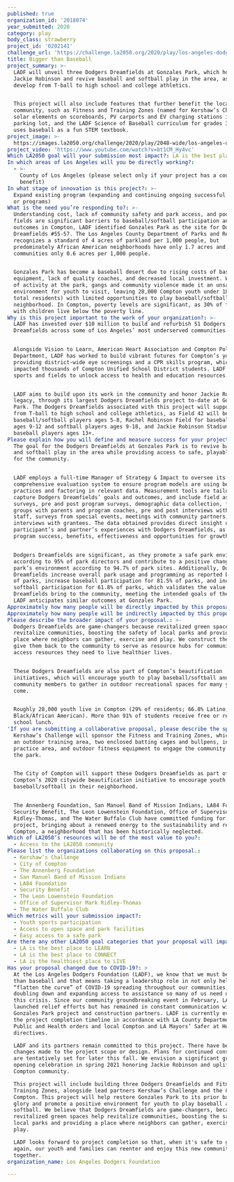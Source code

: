 ```yaml
---
published: true
organization_id: '2018074'
year_submitted: 2020
category: play
body_class: strawberry
project_id: '0202141'
challenge_url: 'https://challenge.la2050.org/2020/play/los-angeles-dodgers-foundation/'
title: Bigger than Baseball
project_summary: >-
  LADF will unveil three Dodgers Dreamfields at Gonzales Park, which honor
  Jackie Robinson and revive baseball and softball play in the area, as youth
  develop from T-ball to high school and college athletics. 


  This project will also include features that further benefit the local
  community, such as Fitness and Training Zones (named for Kershaw’s Challenge),
  solar elements on scoreboards, PV carports and EV charging stations in the
  parking lot, and the LADF Science of Baseball curriculum for grades 3-8, that
  uses baseball as a fun STEM textbook.
project_image: >-
  https://images.la2050.org/challenge/2020/play/2048-wide/los-angeles-dodgers-foundation.jpg
project_video: 'https://www.youtube.com/watch?v=bt1CM_Hy4vc'
Which LA2050 goal will your submission most impact?: LA is the best place to PLAY
In which areas of Los Angeles will you be directly working?:
  - >-
    County of Los Angeles (please select only if your project has a countywide
    benefit)
In what stage of innovation is this project?: >-
  Expand existing program (expanding and continuing ongoing successful projects
  or programs)
What is the need you’re responding to?: >-
  Understanding cost, lack of community safety and park access, and poor quality
  fields are significant barriers to baseball/softball participation and health
  outcomes in Compton, LADF identified Gonzales Park as the site for Dodgers
  Dreamfields #55-57. The Los Angeles County Department of Parks and Recreation
  recognizes a standard of 4 acres of parkland per 1,000 people, but
  predominately African American neighborhoods have only 1.7 acres and Latino
  communities only 0.6 acres per 1,000 people.


  Gonzales Park has become a baseball desert due to rising costs of baseball
  equipment, lack of quality coaches, and decreased local investment. With lack
  of activity at the park, gangs and community violence made it an unsafe
  environment for youth to visit, leaving 28,000 Compton youth under 18 (29% of
  total residents) with limited opportunities to play baseball/softball in their
  neighborhood. In Compton, poverty levels are significant, as 30% of families
  with children live below the poverty line.
Why is this project important to the work of your organization?: >-
  LADF has invested over $10 million to build and refurbish 51 Dodgers
  Dreamfields across some of Los Angeles’ most underserved communities. 


  Alongside Vision to Learn, American Heart Association and Compton Police
  Department, LADF has worked to build vibrant futures for Compton’s youth by
  providing district-wide eye screenings and a CPR skills program, which have
  impacted thousands of Compton Unified School District students. LADF uses
  sports and fields to unlock access to health and education resources.


  LADF aims to build upon its work in the community and honor Jackie Robinson’s
  legacy, through its largest Dodgers Dreamfields project to-date at Gonzales
  Park. The Dodgers Dreamfields associated with this project will support youth
  from T-ball to high school and college athletics, as Field 42 will be for
  baseball/softball players ages 5-8, Rachel Robinson Field for baseball players
  ages 9-12 and softball players ages 9-18, and Jackie Robinson Stadium for
  baseball players ages 13+. 
Please explain how you will define and measure success for your project.: >-
  The goal for the Dodgers Dreamfields at Gonzales Park is to revive baseball
  and softball play in the area while providing access to safe, playable fields
  for the community.


  LADF employs a full-time Manager of Strategy & Impact to oversee its
  comprehensive evaluation system to ensure program models are using best
  practices and factoring in relevant data. Measurement tools are tailored to
  capture Dodgers Dreamfields’ goals and outcomes, and include field assessment
  surveys, pre and post program surveys, demographic data collection, focus
  groups with parents and program coaches, pre and post interviews with park
  staff, surveys from special events, meetings with community partners, and
  interviews with grantees. The data obtained provides direct insight on
  participant’s and partner’s experiences with Dodgers Dreamfields, as well as
  program success, benefits, effectiveness and opportunities for growth.


  Dodgers Dreamfields are significant, as they promote a safe park environment
  according to 95% of park directors and contribute to a positive change in the
  park’s environment according to 94.7% of park sites. Additionally, Dodgers
  Dreamfields increase overall park usage and programming as reported by 66.7%
  of parks, increase baseball participation for 81.5% of parks, and increase
  softball participation for 61.8% of parks, which validates the value Dodgers
  Dreamfields bring to the community, meeting the intended goals of the program.
  LADF anticipates similar outcomes at Gonzales Park.
Approximately how many people will be directly impacted by this proposal?: '1000'
Approximately how many people will be indirectly impacted by this proposal?: '96000'
Please describe the broader impact of your proposal.: >-
  Dodgers Dreamfields are game-changers because revitalized green spaces help
  revitalize communities, boosting the safety of local parks and providing a
  place where neighbors can gather, exercise and play. We construct them and
  give them back to the community to serve as resource hubs for communities to
  access resources they need to live healthier lives.


  These Dodgers Dreamfields are also part of Compton’s beautification
  initiatives, which will encourage youth to play baseball/softball and empower
  community members to gather in outdoor recreational spaces for many years to
  come.


  Roughly 28,000 youth live in Compton (29% of residents; 66.8% Latino, 30.4%
  Black/African American). More than 91% of students receive free or reduced
  school lunch.
'If you are submitting a collaborative proposal, please describe the specific role of partner organizations in the project.': >-
  Kershaw’s Challenge will sponsor the Fitness and Training Zones, which include
  an outdoor training area, two enclosed batting cages and bullpens, infield
  practice area, and outdoor fitness equipment to engage the community to visit
  the park.


  The City of Compton will support these Dodgers Dreamfields as part of
  Compton’s 2020 citywide beautification initiative to encourage youth to play
  baseball/softball in their neighborhood.


  The Annenberg Foundation, San Manuel Band of Mission Indians, LA84 Foundation,
  Security Benefit, The Leon Lowenstein Foundation, Office of Supervisor Mark
  Ridley-Thomas, and The Water Buffalo Club have committed funding for this
  project, bringing about a renewed energy to the sustainability and revival of
  Compton, a neighborhood that has been historically neglected.
Which of LA2050’s resources will be of the most value to you?:
  - Access to the LA2050 community
Please list the organizations collaborating on this proposal.:
  - Kershaw’s Challenge
  - City of Compton
  - The Annenberg Foundation
  - San Manuel Band of Mission Indians
  - LA84 Foundation
  - Security Benefit
  - The Leon Lowenstein Foundation
  - Office of Supervisor Mark Ridley-Thomas
  - The Water Buffalo Club
Which metrics will your submission impact?:
  - Youth sports participation
  - Access to open space and park facilities
  - Easy access to a safe park
Are there any other LA2050 goal categories that your proposal will impact?:
  - LA is the best place to LEARN
  - LA is the best place to CONNECT
  - LA is the healthiest place to LIVE
Has your proposal changed due to COVID-19?: >
  At the Los Angeles Dodgers Foundation (LADF), we know that we must be bigger
  than baseball and that means taking a leadership role in not only helping
  “flatten the curve” of COVID-19 spreading throughout our communities, but by
  doubling down and expanding access to assistance so many of us need during
  this crisis. Since our community groundbreaking event in February, LADF
  launched relief efforts but has remained in constant communication with
  Gonzales Park project and construction partners. LADF is currently evaluating
  the project completion timeline in accordance with LA County Department of
  Public and Health orders and local Compton and LA Mayors’ Safer at Home
  directives.

  LADF and its partners remain committed to this project. There have been no
  changes made to the project scope or design. Plans for continued construction
  are tentatively set for later this fall. We envision a significant grand
  opening celebration in spring 2021 honoring Jackie Robinson and uplifting the
  Compton community.

  This project will include building three Dodgers Dreamfields and Fitness and
  Training Zones, alongside lead partners Kershaw’s Challenge and the City of
  Compton. This project will help restore Gonzales Park to its prior baseball
  glory and promote a positive environment for youth to play baseball and
  softball. We believe that Dodgers Dreamfields are game-changers, because
  revitalized green spaces help revitalize communities, boosting the safety of
  local parks and providing a place where neighbors can gather, exercise and
  play.

  LADF looks forward to project completion so that, when it's safe to gather
  again, our youth and families can reenter and enjoy this new community space
  together.
organization_name: Los Angeles Dodgers Foundation

---
```


